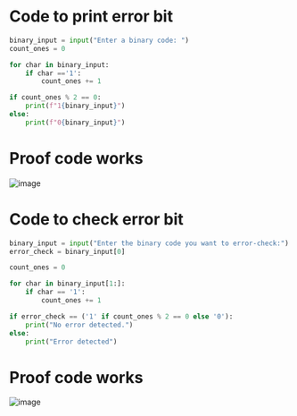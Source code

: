 # Code to print error bit
```.py
binary_input = input("Enter a binary code: ")
count_ones = 0

for char in binary_input:
    if char =='1':
        count_ones += 1

if count_ones % 2 == 0:
    print(f"1{binary_input}")
else:
    print(f"0{binary_input}")


```
# Proof code works
![image](https://github.com/user-attachments/assets/97af0719-340d-4a5b-a2a9-a752bcdf0378)

# Code to check error bit
```.py
binary_input = input("Enter the binary code you want to error-check:")
error_check = binary_input[0]

count_ones = 0

for char in binary_input[1:]:
    if char == '1':
        count_ones += 1

if error_check == ('1' if count_ones % 2 == 0 else '0'):
    print("No error detected.")
else:
    print("Error detected")
```
# Proof code works
![image](https://github.com/user-attachments/assets/813090b8-b4dd-45be-b63d-93d8d0f423ef)

